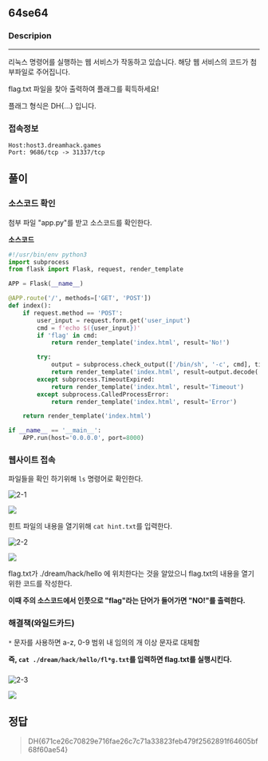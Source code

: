 ## 64se64

### Descripion
--------------
리눅스 명령어를 실행하는 웹 서비스가 작동하고 있습니다.
해당 웹 서비스의 코드가 첨부파일로 주어집니다.

flag.txt 파일을 찾아 출력하여 플래그를 획득하세요! 

플래그 형식은 DH{...} 입니다.


### 접속정보
    Host:host3.dreamhack.games
    Port: 9686/tcp -> 31337/tcp


## 풀이

### 소스코드 확인
첨부 파일 "app.py"를 받고 소스코드를 확인한다.

**소스코드**
```python
#!/usr/bin/env python3
import subprocess
from flask import Flask, request, render_template

APP = Flask(__name__)

@APP.route('/', methods=['GET', 'POST'])
def index():
    if request.method == 'POST':
        user_input = request.form.get('user_input')
        cmd = f'echo $({user_input})'
        if 'flag' in cmd:
            return render_template('index.html', result='No!')

        try:
            output = subprocess.check_output(['/bin/sh', '-c', cmd], timeout=5)
            return render_template('index.html', result=output.decode('utf-8'))
        except subprocess.TimeoutExpired:
            return render_template('index.html', result='Timeout')
        except subprocess.CalledProcessError:
            return render_template('index.html', result='Error')

    return render_template('index.html')

if __name__ == '__main__':
    APP.run(host='0.0.0.0', port=8000)
```
### 웹사이트 접속

파일들을 확인 하기위해 ```ls``` 명령어로 확인한다.

![2-1](https://github.com/ckrhehfl/study/tree/main/dreamhack/0.Dream_Beginners/img/2-1.png)


<img src ="https://github.com/ckrhehfl/study/tree/main/dreamhack/0.Dream_Beginners/img/2-1.png">

힌트 파일의 내용을 열기위해 ```cat hint.txt```를 입력한다.

![2-2](https://github.com/ckrhehfl/study/tree/main/dreamhack/0.Dream_Beginners/img/2-2.png)


<img src ="https://github.com/ckrhehfl/study/tree/main/dreamhack/0.Dream_Beginners/img/2-2.png">

flag.txt가 ./dream/hack/hello 에 위치한다는 것을 알았으니 flag.txt의 내용을 열기위한 코드를 작성한다.


**이때 주의 소스코드에서 인풋으로 "flag"라는 단어가 들어가면 "NO!"를 출력한다.**

### 해결책(와일드카드)
```*``` 문자를 사용하면 a-z, 0-9 범위 내 임의의 개 이상 문자로 대체함

**즉, ```cat ./dream/hack/hello/fl*g.txt```를 입력하면 flag.txt를 실행시킨다.**


###

![2-3](https://github.com/ckrhehfl/study/tree/main/dreamhack/0.Dream_Beginners/img/2-3.png)


<img src ="https://github.com/ckrhehfl/study/tree/main/dreamhack/0.Dream_Beginners/img/2-3.png">





## 정답
>DH{671ce26c70829e716fae26c7c71a33823feb479f2562891f64605bf68f60ae54}